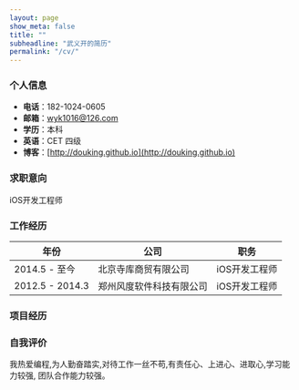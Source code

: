```yaml
---
layout: page
show_meta: false
title: ""
subheadline: "武义开的简历"
permalink: "/cv/"
---
```


### 个人信息

- **电话**：182-1024-0605
- **邮箱**：[wyk1016@126.com](mailto:wyk1016@126.com)
- **学历**：本科
- **英语**：CET 四级
- **博客**：[http://douking.github.io](http://douking.github.io)

### 求职意向

iOS开发工程师

### 工作经历

| 年份 | 公司 | 职务 |
|-----|-----|------|
| 2014.5 - 至今 | 北京寺库商贸有限公司 | iOS开发工程师 |
| 2012.5 - 2014.3 | 郑州风度软件科技有限公司 | iOS开发工程师 |

### 项目经历

### 自我评价

我热爱编程,为人勤奋踏实,对待工作一丝不苟,有责任心、上进心、进取心,学习能力较强, 团队合作能力较强。